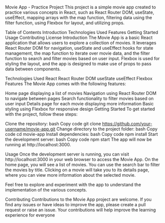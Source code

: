 Movie App - Practice Project
This project is a simple movie app created to practice various concepts in React, such as React Router DOM, useState, useEffect, mapping arrays with the map function, filtering data using the filter function, using Flexbox for layout, and utilizing props.

Table of Contents
Introduction
Technologies Used
Features
Getting Started
Usage
Contributing
License
Introduction
The Movie App is a basic React application that allows users to explore a collection of movies. It leverages React Router DOM for navigation, useState and useEffect hooks for state management, the map function to iterate over movie data, and the filter function to search and filter movies based on user input. Flexbox is used for styling the layout, and the app is designed to make use of props to pass data between components.

Technologies Used
React
React Router DOM
useState
useEffect
Flexbox
Features
The Movie App comes with the following features:

Home page displaying a list of movies
Navigation using React Router DOM to navigate between pages
Search functionality to filter movies based on user input
Details page for each movie displaying more information
Basic styling using Flexbox for responsive design
Getting Started
To get started with the project, follow these steps:

Clone the repository:
bash
Copy code
git clone https://github.com/your-username/movie-app.git
Change directory to the project folder:
bash
Copy code
cd movie-app
Install dependencies:
bash
Copy code
npm install
Start the development server:
bash
Copy code
npm start
The app will now be running at http://localhost:3000.

Usage
Once the development server is running, you can visit http://localhost:3000 in your web browser to access the Movie App. On the home page, you will see a list of movies. You can use the search bar to filter the movies by title. Clicking on a movie will take you to its details page, where you can view more information about the selected movie.

Feel free to explore and experiment with the app to understand the implementation of the various concepts.

Contributing
Contributions to the Movie App project are welcome. If you find any issues or have ideas to improve the app, please create a pull request or raise an issue. Your contributions will help improve the learning experience for everyone
